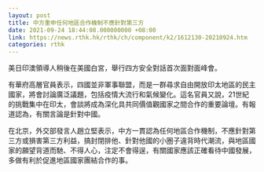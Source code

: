 ```yaml
---
layout: post
title: 中方重申任何地區合作機制不應針對第三方
date: 2021-09-24 18:44:08.000000000 +08:00
link: https://news.rthk.hk/rthk/ch/component/k2/1612130-20210924.htm
categories: rthk
---
```


美日印澳領導人稍後在美國白宮，舉行四方安全對話首次面對面峰會。

有華府高層官員表示，四國並非軍事聯盟，而是一群尋求自由開放印太地區的民主國家，將會討論廣泛議題，包括疫情大流行和氣候變化。這名官員又說，21世紀的挑戰集中在印太，會談將成為深化具共同價值觀國家之間合作的重要論壇。有報道認為，有關言論是針對中國。

在北京，外交部發言人趙立堅表示，中方一貫認為任何地區合作機制，不應針對第三方或損害第三方利益，搞封閉排他、針對他國的小圈子違背時代潮流，與地區國家的願望背道而馳、不得人心，注定不會得逞，有關國家應該正確看待中國發展，多做有利於促進地區國家團結合作的事。
